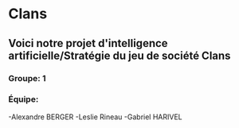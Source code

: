 # Clans

## Voici notre projet d'intelligence artificielle/Stratégie du jeu de société Clans


### Groupe: 1
### Équipe: 
-Alexandre BERGER
-Leslie Rineau
-Gabriel HARIVEL
